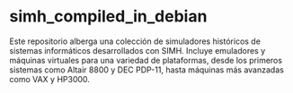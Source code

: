 # simh_compiled_in_debian
Este repositorio alberga una colección de simuladores históricos de sistemas informáticos desarrollados con SIMH. Incluye emuladores y máquinas virtuales para una variedad de plataformas, desde los primeros sistemas como Altair 8800 y DEC PDP-11, hasta máquinas más avanzadas como VAX y HP3000.
